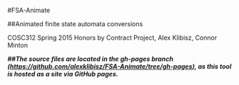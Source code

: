 #FSA-Animate

##Animated finite state automata conversions

COSC312 Spring 2015 Honors by Contract Project, Alex Klibisz, Connor Minton

***##The source files are located in the gh-pages branch (https://github.com/alexklibisz/FSA-Animate/tree/gh-pages), as this tool is hosted as a site via GitHub pages.***

